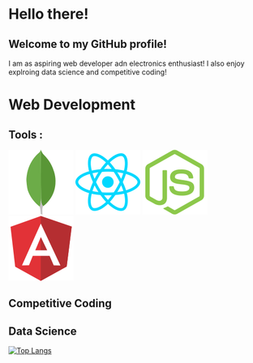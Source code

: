 # Hello there!

## Welcome to my GitHub profile!
I am as aspiring web developer adn electronics enthusiast! I also enjoy explroing data science and competitive coding!

# Web Development
## Tools :
![](/images/mongodb-icon.svg)
![](/images/reactjs-icon.svg)
![](/images/nodejs-icon.svg)
![](/images/angular-icon.svg)
## Competitive Coding

## Data Science

[![Top Langs](https://github-readme-stats.vercel.app/api/top-langs/?username=SidhaantThakker&layout=compact)](https://github.com/anuraghazra/github-readme-stats)


